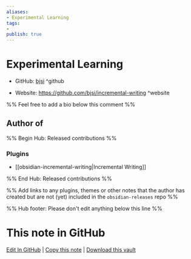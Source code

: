 ```yaml
---
aliases:
- Experimental Learning
tags:
- 
publish: true
---
```


# Experimental Learning

- GitHub: [bjsi](https://github.com/bjsi/) ^github
<!-- - Discord: `@` ^discord-->
- Website: <https://github.com/bjsi/incremental-writing> ^website
<!-- - [[Publish sites|Publish site]]: ^publish-->

%% Feel free to add a bio below this comment %%


## Author of

%% Begin Hub: Released contributions %%
### Plugins
- [[obsidian-incremental-writing|Incremental Writing]]

%% End Hub: Released contributions %%

%% Add links to any plugins, themes or other notes that the author has created but are not (yet) included in the `obsidian-releases` repo %%

<!--
### Unlisted plugins
-->

<!--
### Others
-->

<!--
## Sponsor this author

- [[GitHub sponsors]]: [Sponsor @bjsi on GitHub Sponsors](https://github.com/sponsors/bjsi) ^github-sponsor
- [[Buy me a coffee]]: ^buy-me-a-coffee
- [[PayPal]]: ^paypal
- [[Patreon]]: ^patreon

-->

<!--
## Follow this author

- [[YouTube Channels|On YouTube]]: ^youtube
- Twitter: ^twitter
- ...
-->

%% Hub footer: Please don't edit anything below this line %%

# This note in GitHub

<span class="git-footer">[Edit In GitHub](https://github.dev/obsidian-community/obsidian-hub/blob/main/01%20-%20Community/People/bjsi.md "git-hub-edit-note") | [Copy this note](https://raw.githubusercontent.com/obsidian-community/obsidian-hub/main/01%20-%20Community/People/bjsi.md "git-hub-copy-note") | [Download this vault](https://github.com/obsidian-community/obsidian-hub/archive/refs/heads/main.zip "git-hub-download-vault") </span>

